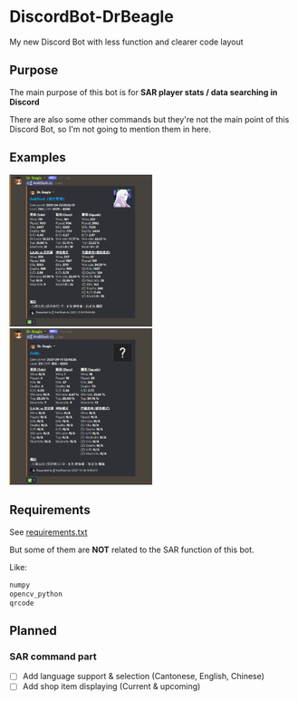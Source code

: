 # DiscordBot-DrBeagle

My new Discord Bot with less function and clearer code layout

## Purpose

The main purpose of this bot is for **SAR player stats / data searching in Discord**

There are also some other commands but they're not the main point of this Discord Bot, so I'm not going to mention them in here.

## Examples

<img src='./img/examples/example.png' width='50%'>
<img src='./img/examples/example-1.png' width='50%'>

## Requirements

See [requirements.txt](./requirements.txt)

But some of them are **NOT** related to the SAR function of this bot.

Like:
```
numpy
opencv_python
qrcode
```

## Planned

### SAR command part
* [ ] Add language support & selection (Cantonese, English, Chinese)
* [ ] Add shop item displaying (Current & upcoming)